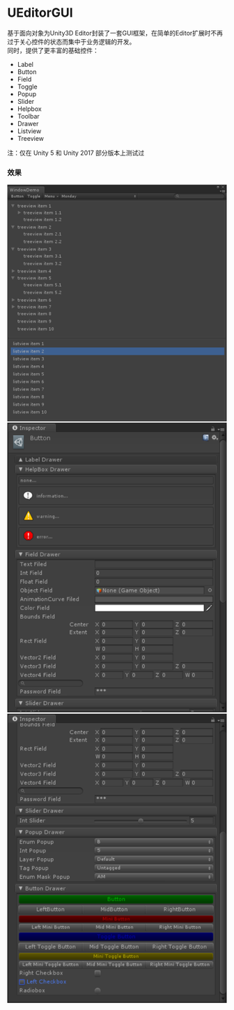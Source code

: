 # UEditorGUI
基于面向对象为Unity3D Editor封装了一套GUI框架，在简单的Editor扩展时不再过于关心控件的状态而集中于业务逻辑的开发。<br>
同时，提供了更丰富的基础控件：
* Label
* Button
* Field
* Toggle
* Popup
* Slider
* Helpbox
* Toolbar
* Drawer
* Listview
* Treeview

注：仅在 Unity 5 和 Unity 2017 部分版本上测试过

### 效果
![](https://github.com/xieheng/UEditorGUI/blob/master/Editor/Demo/1.png)
![](https://github.com/xieheng/UEditorGUI/blob/master/Editor/Demo/2.png)
![](https://github.com/xieheng/UEditorGUI/blob/master/Editor/Demo/3.png)
